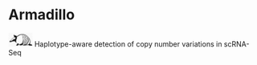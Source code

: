 # Armadillo
<img src="armadillo.png" width="48">
Haplotype-aware detection of copy number variations in scRNA-Seq
